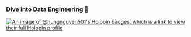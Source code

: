 ### Dive into Data Engineering 🚴

[![An image of @hungnguyen501's Holopin badges, which is a link to view their full Holopin profile](https://holopin.me/hungnguyen501)](https://holopin.io/@hungnguyen501)
